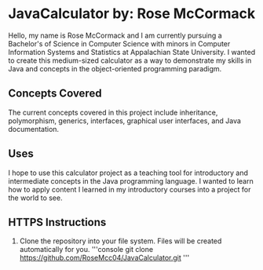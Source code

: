 # JavaCalculator by: Rose McCormack

Hello, my name is Rose McCormack and I am currently pursuing a Bachelor's of Science in Computer Science with minors in Computer Information Systems and Statistics at Appalachian State University. I wanted to create this medium-sized calculator as a way to demonstrate my skills in Java and concepts in the object-oriented programming paradigm. 

## Concepts Covered

The current concepts covered in this project include inheritance, polymorphism, generics, interfaces, graphical user interfaces, and Java documentation. 

## Uses

I hope to use this calculator project as a teaching tool for introductory and intermediate concepts in the Java programming language. I wanted to learn how to apply content I learned in my introductory courses into a project for the world to see. 

## HTTPS Instructions

1. Clone the repository into your file system. Files will be created automatically for you.
'''console
git clone https://github.com/RoseMcc04/JavaCalculator.git
'''